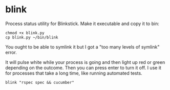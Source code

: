 blink
=====

Process status utility for Blinkstick. Make it executable and copy it to bin:
~~~
chmod +x blink.py
cp blink.py ~/bin/blink
~~~
You ought to be able to symlink it but I got a "too many levels of symlink"
error.

It will pulse white while your process is going and then light up red or green
depending on the outcome. Then you can press enter to turn it off. I use it for
processes that take a long time, like running automated tests.
~~~
blink "rspec spec && cucumber"
~~~
